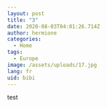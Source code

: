 ```yaml
---
layout: post
title: "3"
date: 2020-08-03T04:01:26.714Z
author: hermione
categories:
  - Home
tags:
  - Europe
image: /assets/uploads/17.jpg
lang: fr
uid: bibi
---
```

test